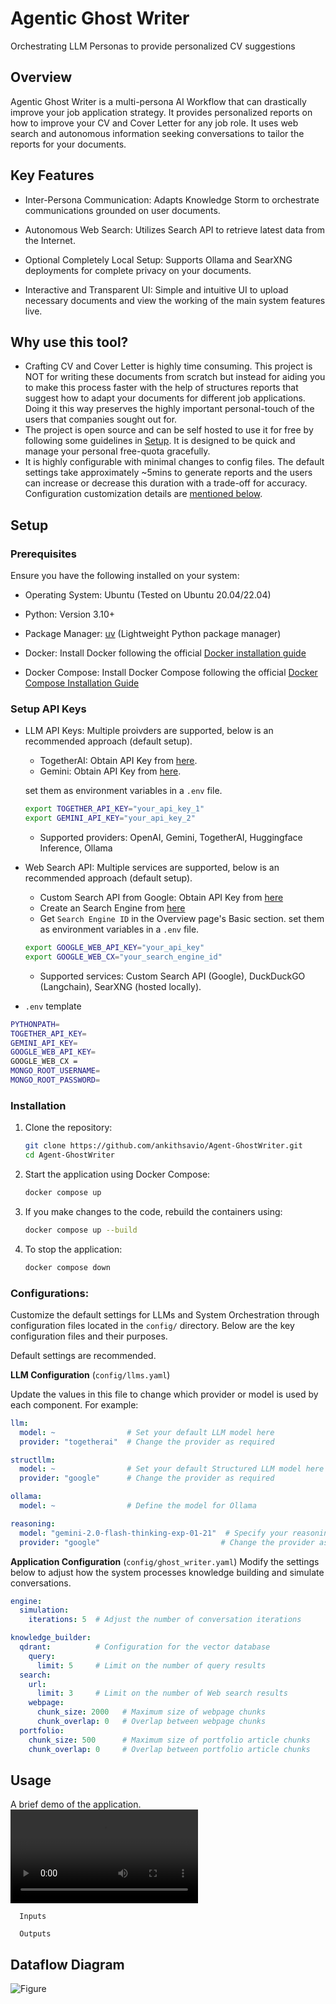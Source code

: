 # Agentic Ghost Writer
Orchestrating LLM Personas to provide personalized CV suggestions


## Overview
Agentic Ghost Writer is a multi-persona AI Workflow that can drastically improve your job application strategy. It provides personalized reports on how to improve your CV and Cover Letter for any job role. It uses web search and autonomous information seeking conversations to tailor the reports for your documents.


## Key Features
- Inter-Persona Communication: Adapts Knowledge Storm to orchestrate communications grounded on user documents.

- Autonomous Web Search: Utilizes Search API to retrieve latest data from the Internet.

- Optional Completely Local Setup: Supports Ollama and SearXNG deployments for complete privacy on your documents.

- Interactive and Transparent UI: Simple and intuitive UI to upload necessary documents and view the working of the main system features live.



## Why use this tool?
- Crafting CV and Cover Letter is highly time consuming. This project is NOT for writing these documents from scratch but instead for aiding you to make this process faster with the help of structures reports that suggest how to adapt your documents for different job applications. Doing it this way preserves the highly important personal-touch of the users that companies sought out for.
- The project is open source and can be self hosted to use it for free by following some guidelines in [Setup](#setup). It is designed to be quick and manage your personal free-quota gracefully.
- It is highly configurable with minimal changes to config files. The default settings take approximately ~5mins to generate reports and the users can increase or decrease this duration with a trade-off for accuracy. Configuration customization details are [mentioned below](#configurations).




## Setup
### Prerequisites
Ensure you have the following installed on your system:
- Operating System: Ubuntu (Tested on Ubuntu 20.04/22.04)

- Python: Version 3.10+ 

- Package Manager: [uv](https://docs.astral.sh/uv/getting-started/installation/) (Lightweight Python package manager)

- Docker: Install Docker following the official [Docker installation guide](https://docs.docker.com/engine/install/)

- Docker Compose: Install Docker Compose following the official [Docker Compose Installation Guide](https://docs.docker.com/compose/install/standalone/)

### Setup API Keys

- LLM API Keys: Multiple proivders are supported, below is an recommended approach (default setup).
   - TogetherAI: Obtain API Key from [here](https://api.together.ai/).
   - Gemini: Obtain API Key from [here](https://aistudio.google.com/apikey).

   set them as environment variables in a `.env` file.
   ```bash
   export TOGETHER_API_KEY="your_api_key_1"
   export GEMINI_API_KEY="your_api_key_2"
   ```
   - Supported providers: OpenAI, Gemini, TogetherAI, Huggingface Inference, Ollama
- Web Search API: Multiple services are supported, below is an recommended approach (default setup).
   - Custom Search API from Google: Obtain API Key from [here](https://developers.google.com/custom-search/v1/overview)
   - Create an Search Engine from [here](https://programmablesearchengine.google.com/controlpanel/all)
   - Get `Search Engine ID` in the Overview page's Basic section. 
   set them as environment variables in a `.env` file.
   ```bash
   export GOOGLE_WEB_API_KEY="your_api_key"
   export GOOGLE_WEB_CX="your_search_engine_id"
   ```
   - Supported services: Custom Search API (Google), DuckDuckGO (Langchain), SearXNG (hosted locally).





- `.env` template
```bash
PYTHONPATH=
TOGETHER_API_KEY=
GEMINI_API_KEY=
GOOGLE_WEB_API_KEY=
GOOGLE_WEB_CX =
MONGO_ROOT_USERNAME=
MONGO_ROOT_PASSWORD=
```






### Installation
1. Clone the repository:
   ```bash
   git clone https://github.com/ankithsavio/Agent-GhostWriter.git
   cd Agent-GhostWriter
   ```

2. Start the application using Docker Compose:
   ```bash
   docker compose up 
   ```

3. If you make changes to the code, rebuild the containers using:
   ```bash
   docker compose up --build
   ```
4. To stop the application:
   ```bash
   docker compose down
   ```



### Configurations:

Customize the default settings for LLMs and System Orchestration through configuration files located in the `config/` directory. Below are the key configuration files and their purposes.

Default settings are recommended.


**LLM Configuration** (`config/llms.yaml`)

Update the values in this file to change which provider or model is used by each component. For example:
```yaml
llm: 
  model: ~                # Set your default LLM model here
  provider: "togetherai"  # Change the provider as required

structllm: 
  model: ~                # Set your default Structured LLM model here
  provider: "google"      # Change the provider as required

ollama:
  model: ~                # Define the model for Ollama

reasoning:
  model: "gemini-2.0-flash-thinking-exp-01-21"  # Specify your reasoning model here
  provider: "google"                           # Change the provider as required
```

**Application Configuration** (`config/ghost_writer.yaml`)
Modify the settings below to adjust how the system processes knowledge building and simulate conversations.

```yaml
engine:
  simulation:
    iterations: 5  # Adjust the number of conversation iterations

knowledge_builder:
  qdrant:          # Configuration for the vector database 
    query:
      limit: 5     # Limit on the number of query results
  search:
    url:
      limit: 3     # Limit on the number of Web search results
    webpage: 
      chunk_size: 2000   # Maximum size of webpage chunks
      chunk_overlap: 0   # Overlap between webpage chunks
  portfolio:
    chunk_size: 500      # Maximum size of portfolio article chunks
    chunk_overlap: 0     # Overlap between portfolio article chunks

```


## Usage

A brief demo of the application.
![Video](https://ankithsavio.github.io/assets/video/agent-ghost-writer-video.mp4)

      Inputs

      Outputs


## Dataflow Diagram

![Figure](assets/ghost_writer_figure.png)
